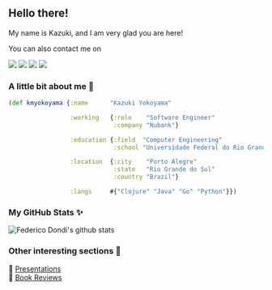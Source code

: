 ## Hello there!

My name is Kazuki, and I am very glad you are here!

You can also contact me on

<a href="mailto:yokoyama.km@gmail.com"><img src="https://img.shields.io/badge/e‑mail-D14836.svg?style=for-the-badge&logo=GMail&logoColor=white"/></a>
<a href="https://linkedin.com/in/kmyokoyama"><img src="https://img.shields.io/badge/linkedin-0077B5.svg?style=for-the-badge&logo=linkedin&logoColor=white"/></a>
<a href="https://twitter.com/kmyokoyama"><img src="https://img.shields.io/badge/twitter-1DA1F2.svg?style=for-the-badge&logo=twitter&logoColor=white"/></a>
<a href="https://instagram.com/yokoyama.km"><img src="https://img.shields.io/badge/instagram-E4405F.svg?style=for-the-badge&logo=instagram&logoColor=white"/></a>

### A little bit about me 🧔

```clojure
(def kmyokoyama {:name      "Kazuki Yokoyama"

                 :working   {:role    "Software Engineer"
                             :company "Nubank"}

                 :education {:field  "Computer Engineering"
                             :school "Universidade Federal do Rio Grande do Sul"}

                 :location  {:city    "Porto Alegre"
                             :state   "Rio Grande do Sul"
                             :country "Brazil"}

                 :langs     #{"Clojure" "Java" "Go" "Python"}})
```

### My GitHub Stats ✨ 

![Federico Dondi's github stats](https://github-readme-stats.vercel.app/api?username=federico-dondi&show_icons=true&hide_border=true&hide_title=true)

### Other interesting sections 👀

🎤 [Presentations](presentations/README.md)  
📘 [Book Reviews](reviews/README.md)  